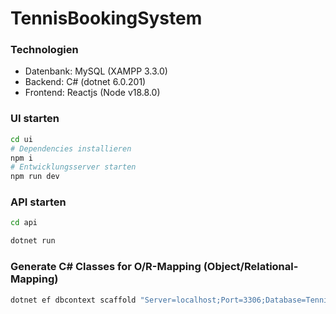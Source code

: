 # TennisBookingSystem

### Technologien
- Datenbank: MySQL (XAMPP 3.3.0)
- Backend: C# (dotnet 6.0.201)
- Frontend: Reactjs (Node v18.8.0)


### UI starten
```bash
cd ui
# Dependencies installieren
npm i
# Entwicklungsserver starten
npm run dev
```

### API starten
```bash
cd api

dotnet run
```

### Generate C# Classes for O/R-Mapping (Object/Relational-Mapping)
```bash
dotnet ef dbcontext scaffold "Server=localhost;Port=3306;Database=TennisCourtBooking;Uid=root;Pwd=;" Pomelo.EntityFrameworkCore.MySql -o Models
```